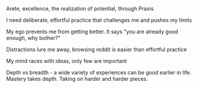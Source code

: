 ---
---

Arete, excellence, the realization of potential, through Praxis 

I need deliberate, effortful practice that challenges me and pushes my limits 

My ego prevents me from getting better. It says "you are already good enough, why bother?" 

Distractions lure me away, browsing reddit is easier than effortful practice

My mind races with ideas, only few are important

Depth vs breadth - a wide variety of experiences can be good earlier in life. Mastery takes depth. Taking on harder and harder pieces.
